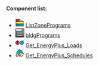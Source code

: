 #### Component list:
* ![IMAGE](../../images/icons/ListZonePrograms.png) [ListZonePrograms](../components/ListZonePrograms.md)
* ![IMAGE](../../images/icons/bldgPrograms.png) [bldgPrograms](../components/bldgPrograms.md)
* ![IMAGE](../../images/icons/Get_EnergyPlus_Loads.png) [Get_EnergyPlus_Loads](../components/Get_EnergyPlus_Loads.md)
* ![IMAGE](../../images/icons/Get_EnergyPlus_Schedules.png) [Get_EnergyPlus_Schedules](../components/Get_EnergyPlus_Schedules.md)